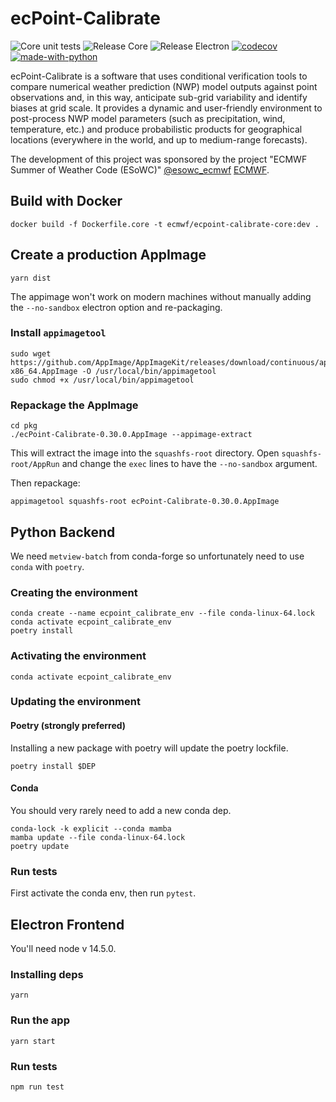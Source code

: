 # ecPoint-Calibrate

![Core unit tests](https://github.com/esowc/ecPoint-Calibrate/workflows/Core%20unit%20tests/badge.svg)
![Release Core](https://github.com/esowc/ecPoint-Calibrate/workflows/Release%20Core/badge.svg)
![Release Electron](https://github.com/esowc/ecPoint-Calibrate/workflows/Release%20Electron/badge.svg)
[![codecov](https://codecov.io/gh/esowc/ecPoint-Calibrate/branch/master/graph/badge.svg?token=x1SGIykSpy)](https://codecov.io/gh/esowc/ecPoint-Calibrate)
[![made-with-python](https://img.shields.io/badge/Made%20with-Python3.8-1f425f.svg)](https://www.python.org/)

ecPoint-Calibrate is a software that uses conditional verification tools to compare numerical weather prediction (NWP) model outputs against point observations and, in this way, anticipate sub-grid variability and identify biases at grid scale.
It provides a dynamic and user-friendly environment to post-process NWP model parameters (such as precipitation, wind, temperature, etc.) and produce probabilistic products for geographical locations (everywhere in the world, and up to medium-range forecasts).

The development of this project was sponsored by the project "ECMWF Summer of Weather Code (ESoWC)"
[@esowc_ecmwf](https://twitter.com/esowc_ecmwf?lang=en)
[ECMWF](https://www.ecmwf.int).

## Build with Docker

```
docker build -f Dockerfile.core -t ecmwf/ecpoint-calibrate-core:dev .
```

## Create a production AppImage

```
yarn dist
```

The appimage won't work on modern machines without manually adding the `--no-sandbox` electron
option and re-packaging.

### Install `appimagetool`

```
sudo wget https://github.com/AppImage/AppImageKit/releases/download/continuous/appimagetool-x86_64.AppImage -O /usr/local/bin/appimagetool
sudo chmod +x /usr/local/bin/appimagetool
```

### Repackage the AppImage

```
cd pkg
./ecPoint-Calibrate-0.30.0.AppImage --appimage-extract
```

This will extract the image into the `squashfs-root` directory.
Open `squashfs-root/AppRun` and change the `exec` lines to have the `--no-sandbox` argument.

Then repackage:
```
appimagetool squashfs-root ecPoint-Calibrate-0.30.0.AppImage
```

## Python Backend

We need `metview-batch` from conda-forge so unfortunately need to use `conda` with `poetry`.

### Creating the environment

```
conda create --name ecpoint_calibrate_env --file conda-linux-64.lock
conda activate ecpoint_calibrate_env
poetry install
```

### Activating the environment

```
conda activate ecpoint_calibrate_env
```

### Updating the environment

#### Poetry (strongly preferred)

Installing a new package with poetry will update the poetry lockfile.

```
poetry install $DEP
```

#### Conda

You should very rarely need to add a new conda dep.

```
conda-lock -k explicit --conda mamba
mamba update --file conda-linux-64.lock
poetry update
```


### Run tests

First activate the conda env, then run `pytest`.

## Electron Frontend

You'll need node v 14.5.0.

### Installing deps

```
yarn
```

### Run the app

```
yarn start
```

### Run tests

```
npm run test
```

